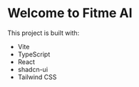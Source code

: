 # Welcome to Fitme AI 
This project is built with:
- Vite
- TypeScript
- React
- shadcn-ui
- Tailwind CSS
